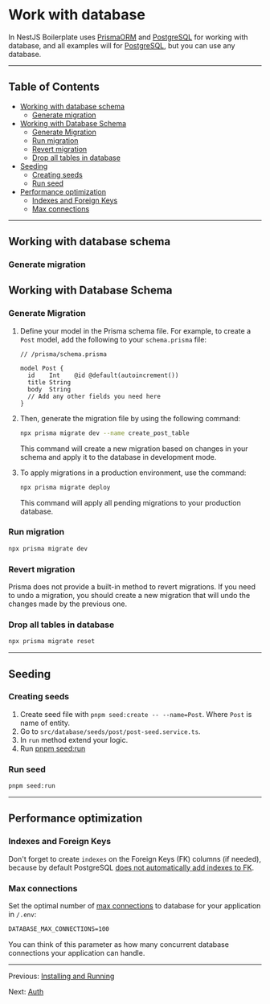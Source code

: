 # Work with database

In NestJS Boilerplate uses [PrismaORM](https://www.npmjs.com/package/prisma) and [PostgreSQL](https://www.postgresql.org/) for working with database, and all examples will for [PostgreSQL](https://www.postgresql.org/), but you can use any database.

---

## Table of Contents <!-- omit in toc -->

- [Working with database schema](#working-with-database-schema)
	- [Generate migration](#generate-migration)
- [Working with Database Schema](#working-with-database-schema-1)
	- [Generate Migration](#generate-migration-1)
	- [Run migration](#run-migration)
	- [Revert migration](#revert-migration)
	- [Drop all tables in database](#drop-all-tables-in-database)
- [Seeding](#seeding)
	- [Creating seeds](#creating-seeds)
	- [Run seed](#run-seed)
- [Performance optimization](#performance-optimization)
	- [Indexes and Foreign Keys](#indexes-and-foreign-keys)
	- [Max connections](#max-connections)

---

## Working with database schema

### Generate migration

## Working with Database Schema

### Generate Migration

1. Define your model in the Prisma schema file. For example, to create a `Post` model, add the following to your `schema.prisma` file:

   ```prisma
   // /prisma/schema.prisma

   model Post {
     id    Int    @id @default(autoincrement())
     title String
     body  String
     // Add any other fields you need here
   }

   ```

1. Then, generate the migration file by using the following command:

   ```bash
   npx prisma migrate dev --name create_post_table
   ```

   This command will create a new migration based on changes in your schema and apply it to the database in development mode.

1. To apply migrations in a production environment, use the command:

   ```bash
   npx prisma migrate deploy
   ```

   This command will apply all pending migrations to your production database.

### Run migration

```bash
npx prisma migrate dev

```

### Revert migration

Prisma does not provide a built-in method to revert migrations. If you need to undo a migration, you should create a new migration that will undo the changes made by the previous one.

### Drop all tables in database

```bash
npx prisma migrate reset
```

---

## Seeding

### Creating seeds

1. Create seed file with `pnpm seed:create -- --name=Post`. Where `Post` is name of entity.
1. Go to `src/database/seeds/post/post-seed.service.ts`.
1. In `run` method extend your logic.
1. Run [pnpm seed:run](#run-seed)

### Run seed

```bash
pnpm seed:run
```

---

## Performance optimization

### Indexes and Foreign Keys

Don't forget to create `indexes` on the Foreign Keys (FK) columns (if needed), because by default PostgreSQL [does not automatically add indexes to FK](https://stackoverflow.com/a/970605/18140714).

### Max connections

Set the optimal number of [max connections](https://node-postgres.com/apis/pool) to database for your application in `/.env`:

```txt
DATABASE_MAX_CONNECTIONS=100
```

You can think of this parameter as how many concurrent database connections your application can handle.

---

Previous: [Installing and Running](installing-and-running.md)

Next: [Auth](auth.md)
